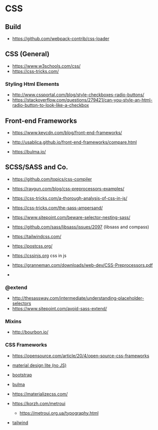 # CSS 

## Build

* https://github.com/webpack-contrib/css-loader

## CSS (General)

* https://www.w3schools.com/css/
* https://css-tricks.com/

### Styling Html Elements

* http://www.cssportal.com/blog/style-checkboxes-radio-buttons/
* https://stackoverflow.com/questions/279421/can-you-style-an-html-radio-button-to-look-like-a-checkbox

## Front-end Frameworks

* https://www.keycdn.com/blog/front-end-frameworks/
* http://usablica.github.io/front-end-frameworks/compare.html

* https://bulma.io/

## SCSS/SASS and Co.

* https://github.com/topics/css-compiler
* https://raygun.com/blog/css-preprocessors-examples/
* https://css-tricks.com/a-thorough-analysis-of-css-in-js/

* https://css-tricks.com/the-sass-ampersand/
* https://www.sitepoint.com/beware-selector-nesting-sass/
* https://github.com/sass/libsass/issues/2097 (libsass and compass)
* https://tailwindcss.com/
* https://postcss.org/
* https://cssinjs.org css in js
* https://granneman.com/downloads/web-dev/CSS-Preprocessors.pdf
* 

### @extend

* http://thesassway.com/intermediate/understanding-placeholder-selectors
* https://www.sitepoint.com/avoid-sass-extend/

### Mixins

* http://bourbon.io/

### CSS Frameworks

* https://opensource.com/article/20/4/open-source-css-frameworks

* [material design lite (no JS)](https://getmdl.io/)
* [bootstrap](https://getbootstrap.com/)
* [bulma](https://bulma.io/)
* https://materializecss.com/
* https://korzh.com/metroui
  + https://metroui.org.ua/typography.html
* [tailwind](https://tailwindcss.com/)

